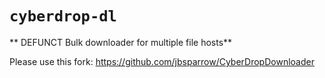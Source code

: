 # `cyberdrop-dl`

** DEFUNCT Bulk downloader for multiple file hosts**

Please use this fork:
https://github.com/jbsparrow/CyberDropDownloader
